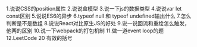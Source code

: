 1.说说CSS的position属性
2.说说盒模型
3.说一下js的数据类型
4.说说var let const区别
5.说说ES6的异步
6.typeof null 和 typeof undefined输出什么
7.怎么判断是不是数组
8.说说React对比原生JS的好处
9.说一说回流和重绘怎么触发，他两的区别
10.说一下webpack的打包机制
11.做一道event loop的题
12.LeetCode 20 有效的括号


